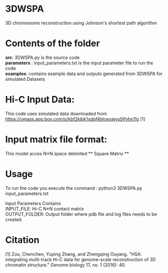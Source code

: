 # 3DWSPA
3D chromosome reconstruction using Johnson's shortest path algorithm

# Contents of the folder

**src**: 3DWSPA.py is the source code<br/>
**parameters** : input_parameters.txt is the input parameter file to run the code<br/>
**examples**: contains example data and outputs generated from 3DWSPA for simulated Datasets<br/>

# Hi-C Input Data:

This code uses simulated data downloaded from https://umass.app.box.com/s/kbf2kjbk1sdpf4blceoajyo5lfyhx11s [1]

# Input matrix file format:

 This model acces N*N space delimited ** Square Matrix ** <br/>

# Usage

To run the code you execute the command : python3 3DWSPA.py input_parameters.txt <br/>

Input Parameters Contains <br/>
INPUT_FILE: Hi-C N*N contact matrix <br/>
OUTPUT_FOLDER: Output folder where pdb file and log files needs to be created.<br/>

# Citation
[1] Zou, Chenchen, Yuping Zhang, and Zhengqing Ouyang. "HSA: integrating multi-track Hi-C data for genome-scale reconstruction of 3D chromatin structure." Genome biology 17, no. 1 (2016): 40.
